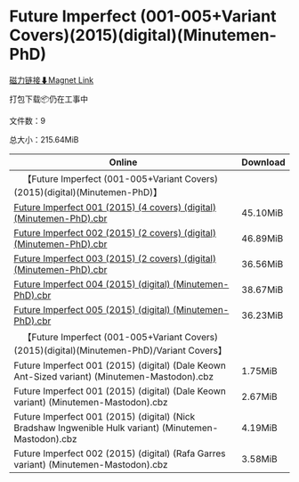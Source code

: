 # Future Imperfect (001-005+Variant Covers)(2015)(digital)(Minutemen-PhD)

[磁力链接⬇Magnet Link](magnet:?xt=urn:btih:71cec018e2a0137f630372e849f95ce360045e9e&dn=Future%20Imperfect%20%28001-005%2BVariant%20Covers%29%282015%29%28digital%29%28Minutemen-PhD%29)

打包下载📦仍在工事中

文件数：9

总大小：215.64MiB

Online | Download
--- | ---
&emsp;【Future Imperfect (001-005+Variant Covers)(2015)(digital)(Minutemen-PhD)】 | 
[Future Imperfect 001 (2015) (4 covers) (digital) (Minutemen-PhD).cbr](https://github.com/alicewish/markdown/blob/master/comic/Future-Imperfect-001-2015-4-covers-digital-Minutemen-PhD-cbr.md) | 45.10MiB
[Future Imperfect 002 (2015) (2 covers) (digital) (Minutemen-PhD).cbr](https://github.com/alicewish/markdown/blob/master/comic/Future-Imperfect-002-2015-2-covers-digital-Minutemen-PhD-cbr.md) | 46.89MiB
[Future Imperfect 003 (2015) (2 covers) (digital) (Minutemen-PhD).cbr](https://github.com/alicewish/markdown/blob/master/comic/Future-Imperfect-003-2015-2-covers-digital-Minutemen-PhD-cbr.md) | 36.56MiB
[Future Imperfect 004 (2015) (digital) (Minutemen-PhD).cbr](https://github.com/alicewish/markdown/blob/master/comic/Future-Imperfect-004-2015-digital-Minutemen-PhD-cbr.md) | 38.67MiB
[Future Imperfect 005 (2015) (digital) (Minutemen-PhD).cbr](https://github.com/alicewish/markdown/blob/master/comic/Future-Imperfect-005-2015-digital-Minutemen-PhD-cbr.md) | 36.23MiB
&emsp;【Future Imperfect (001-005+Variant Covers)(2015)(digital)(Minutemen-PhD)/Variant Covers】 | 
Future Imperfect 001 (2015) (digital) (Dale Keown Ant-Sized variant) (Minutemen-Mastodon).cbz | 1.75MiB
Future Imperfect 001 (2015) (digital) (Dale Keown variant) (Minutemen-Mastodon).cbz | 2.67MiB
Future Imperfect 001 (2015) (digital) (Nick Bradshaw Ingwenible Hulk variant) (Minutemen-Mastodon).cbz | 4.19MiB
Future Imperfect 002 (2015) (digital) (Rafa Garres variant) (Minutemen-Mastodon).cbz | 3.58MiB